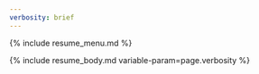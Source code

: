 ```yaml
---
verbosity: brief
---
```


{% include resume_menu.md %}

{% include resume_body.md variable-param=page.verbosity %}
